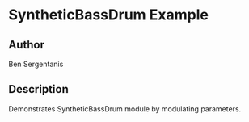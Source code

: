 # SyntheticBassDrum Example

## Author

Ben Sergentanis

## Description

Demonstrates SyntheticBassDrum module by modulating parameters.